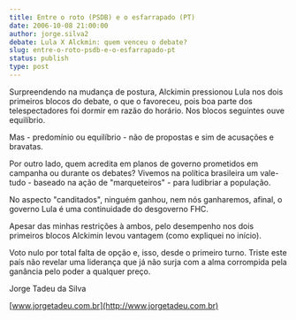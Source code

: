 ```yaml
---
title: Entre o roto (PSDB) e o esfarrapado (PT)
date: 2006-10-08 21:00:00
author: jorge.silva2
debate: Lula X Alckmin: quem venceu o debate?
slug: entre-o-roto-psdb-e-o-esfarrapado-pt
status: publish 
type: post
---
```


Surpreendendo na mudança de postura, Alckimin pressionou Lula nos dois primeiros blocos do debate, o que o favoreceu, pois boa parte dos telespectadores foi dormir em razão do horário. Nos blocos seguintes ouve equilíbrio.


Mas - predomínio ou equilíbrio - não de propostas e sim de acusações e bravatas. 


Por outro lado, quem acredita em planos de governo prometidos em campanha ou durante os debates? Vivemos na política brasileira um vale-tudo - baseado na ação de "marqueteiros" - para ludibriar a população.


No aspecto "canditados", ninguém ganhou, nem nós ganharemos, afinal, o governo Lula é uma continuidade do desgoverno FHC.


Apesar das minhas restrições à ambos, pelo desempenho nos dois primeiros blocos Alckimin levou vantagem (como expliquei no início).


Voto nulo por total falta de opção e, isso, desde o primeiro turno. Triste este país não revelar uma liderança que já não surja com a alma corrompida pela ganância pelo poder a qualquer preço.


Jorge Tadeu da Silva


[www.jorgetadeu.com.br](http://www.jorgetadeu.com.br)


  


 


